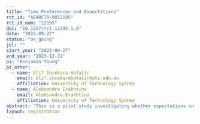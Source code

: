 ```yaml
---
title: "Time Preferences and Expectations"
rct_id: "AEARCTR-0012195"
rct_id_num: "12195"
doi: "10.1257/rct.12195-1.0"
date: "2023-09-27"
status: "on_going"
jel: ""
start_year: "2023-09-27"
end_year: "2023-12-31"
pi: "Benjamin Young"
pi_other:
  - name: Elif Incekara-Hafalir
    email: elif.incekarahafalir@uts.edu.au
    affiliation: University of Technology Sydney
  - name: Aleksandra Erakhtina
    email: Aleksandra.Erakhtina
    affiliation: University of Technology Sydney
abstract: "This is a pilot study investigating whether expectations on the timing of payments affect elicited time preferences. "
layout: registration
---
```


